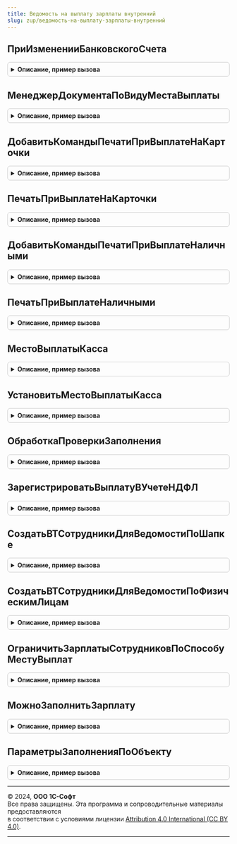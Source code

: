 ```yaml
---
title: Ведомость на выплату зарплаты внутренний
slug: zup/ведомость-на-выплату-зарплаты-внутренний
---
```



## ПриИзмененииБанковскогоСчета
<details style="margin: 1em 0; padding: 0.5em; border: 1px solid #ccc; border-radius: 6px;">

<summary style="font-weight: bold; cursor: pointer;">Описание, пример вызова</summary>

```bsl

Процедура ПриИзмененииБанковскогоСчета(БанковскийСчет, РеквизитыСчета) Экспорт
```

Пример вызова
```bsl
ВедомостьНаВыплатуЗарплатыВнутренний.ПриИзмененииБанковскогоСчета(БанковскийСчет, РеквизитыСчета) 
```
</details>

## МенеджерДокументаПоВидуМестаВыплаты
<details style="margin: 1em 0; padding: 0.5em; border: 1px solid #ccc; border-radius: 6px;">

<summary style="font-weight: bold; cursor: pointer;">Описание, пример вызова</summary>

```bsl

Функция МенеджерДокументаПоВидуМестаВыплаты(ВидМестаВыплаты) Экспорт
```

Пример вызова
```bsl
Результат = ВедомостьНаВыплатуЗарплатыВнутренний.МенеджерДокументаПоВидуМестаВыплаты(ВидМестаВыплаты) 
```
</details>

## ДобавитьКомандыПечатиПриВыплатеНаКарточки
<details style="margin: 1em 0; padding: 0.5em; border: 1px solid #ccc; border-radius: 6px;">

<summary style="font-weight: bold; cursor: pointer;">Описание, пример вызова</summary>

```bsl

Процедура ДобавитьКомандыПечатиПриВыплатеНаКарточки(КомандыПечати) Экспорт
```

Пример вызова
```bsl
ВедомостьНаВыплатуЗарплатыВнутренний.ДобавитьКомандыПечатиПриВыплатеНаКарточки(КомандыПечати) 
```
</details>

## ПечатьПриВыплатеНаКарточки
<details style="margin: 1em 0; padding: 0.5em; border: 1px solid #ccc; border-radius: 6px;">

<summary style="font-weight: bold; cursor: pointer;">Описание, пример вызова</summary>

```bsl

Процедура ПечатьПриВыплатеНаКарточки(МассивОбъектов, ПараметрыПечати, КоллекцияПечатныхФорм, ОбъектыПечати, ПараметрыВывода) Экспорт
```

Пример вызова
```bsl
ВедомостьНаВыплатуЗарплатыВнутренний.ПечатьПриВыплатеНаКарточки(МассивОбъектов, ПараметрыПечати, КоллекцияПечатныхФорм, ОбъектыПечати, ПараметрыВывода) 
```
</details>

## ДобавитьКомандыПечатиПриВыплатеНаличными
<details style="margin: 1em 0; padding: 0.5em; border: 1px solid #ccc; border-radius: 6px;">

<summary style="font-weight: bold; cursor: pointer;">Описание, пример вызова</summary>

```bsl

Процедура ДобавитьКомандыПечатиПриВыплатеНаличными(КомандыПечати) Экспорт
```

Пример вызова
```bsl
ВедомостьНаВыплатуЗарплатыВнутренний.ДобавитьКомандыПечатиПриВыплатеНаличными(КомандыПечати) 
```
</details>

## ПечатьПриВыплатеНаличными
<details style="margin: 1em 0; padding: 0.5em; border: 1px solid #ccc; border-radius: 6px;">

<summary style="font-weight: bold; cursor: pointer;">Описание, пример вызова</summary>

```bsl

Процедура ПечатьПриВыплатеНаличными(МассивОбъектов, ПараметрыПечати, КоллекцияПечатныхФорм, ОбъектыПечати, ПараметрыВывода) Экспорт
```

Пример вызова
```bsl
ВедомостьНаВыплатуЗарплатыВнутренний.ПечатьПриВыплатеНаличными(МассивОбъектов, ПараметрыПечати, КоллекцияПечатныхФорм, ОбъектыПечати, ПараметрыВывода) 
```
</details>

## МестоВыплатыКасса
<details style="margin: 1em 0; padding: 0.5em; border: 1px solid #ccc; border-radius: 6px;">

<summary style="font-weight: bold; cursor: pointer;">Описание, пример вызова</summary>

```bsl

Функция МестоВыплатыКасса(Ведомость) Экспорт
```

Пример вызова
```bsl
Результат = ВедомостьНаВыплатуЗарплатыВнутренний.МестоВыплатыКасса(Ведомость) 
```
</details>

## УстановитьМестоВыплатыКасса
<details style="margin: 1em 0; padding: 0.5em; border: 1px solid #ccc; border-radius: 6px;">

<summary style="font-weight: bold; cursor: pointer;">Описание, пример вызова</summary>

```bsl

Процедура УстановитьМестоВыплатыКасса(Ведомость, Значение) Экспорт
```

Пример вызова
```bsl
ВедомостьНаВыплатуЗарплатыВнутренний.УстановитьМестоВыплатыКасса(Ведомость, Значение) 
```
</details>

## ОбработкаПроверкиЗаполнения
<details style="margin: 1em 0; padding: 0.5em; border: 1px solid #ccc; border-radius: 6px;">

<summary style="font-weight: bold; cursor: pointer;">Описание, пример вызова</summary>

```bsl

/// Обработчики событий модуля объекта документов Ведомости.

Процедура ОбработкаПроверкиЗаполнения(ДокументОбъект, Отказ, ПроверяемыеРеквизиты) Экспорт
```

Пример вызова
```bsl
ВедомостьНаВыплатуЗарплатыВнутренний.ОбработкаПроверкиЗаполнения(ДокументОбъект, Отказ, ПроверяемыеРеквизиты) 
```
</details>

## ЗарегистрироватьВыплатуВУчетеНДФЛ
<details style="margin: 1em 0; padding: 0.5em; border: 1px solid #ccc; border-radius: 6px;">

<summary style="font-weight: bold; cursor: pointer;">Описание, пример вызова</summary>

```bsl

Процедура ЗарегистрироватьВыплатуВУчетеНДФЛ(Ведомость, Отказ) Экспорт
```

Пример вызова
```bsl
ВедомостьНаВыплатуЗарплатыВнутренний.ЗарегистрироватьВыплатуВУчетеНДФЛ(Ведомость, Отказ) 
```
</details>

## СоздатьВТСотрудникиДляВедомостиПоШапке
<details style="margin: 1em 0; padding: 0.5em; border: 1px solid #ccc; border-radius: 6px;">

<summary style="font-weight: bold; cursor: pointer;">Описание, пример вызова</summary>

```bsl

/// Заполнение и расчет документа.

Процедура СоздатьВТСотрудникиДляВедомостиПоШапке(МенеджерВременныхТаблиц, ОписаниеОперации, ОтборСотрудников) Экспорт
```

Пример вызова
```bsl
ВедомостьНаВыплатуЗарплатыВнутренний.СоздатьВТСотрудникиДляВедомостиПоШапке(МенеджерВременныхТаблиц, ОписаниеОперации, ОтборСотрудников) 
```
</details>

## СоздатьВТСотрудникиДляВедомостиПоФизическимЛицам
<details style="margin: 1em 0; padding: 0.5em; border: 1px solid #ccc; border-radius: 6px;">

<summary style="font-weight: bold; cursor: pointer;">Описание, пример вызова</summary>

```bsl

Процедура СоздатьВТСотрудникиДляВедомостиПоФизическимЛицам(МенеджерВременныхТаблиц, ФизическиеЛица, ОписаниеОперации, ОтборСотрудников) Экспорт
```

Пример вызова
```bsl
ВедомостьНаВыплатуЗарплатыВнутренний.СоздатьВТСотрудникиДляВедомостиПоФизическимЛицам(МенеджерВременныхТаблиц, ФизическиеЛица, ОписаниеОперации, ОтборСотрудников) 
```
</details>

## ОграничитьЗарплатыСотрудниковПоСпособуМестуВыплат
<details style="margin: 1em 0; padding: 0.5em; border: 1px solid #ccc; border-radius: 6px;">

<summary style="font-weight: bold; cursor: pointer;">Описание, пример вызова</summary>

```bsl

Процедура ОграничитьЗарплатыСотрудниковПоСпособуМестуВыплат(Зарплата, Регистратор, СпособВыплаты, ВидМестаВыплаты, МестоВыплаты, Округление) Экспорт
```

Пример вызова
```bsl
ВедомостьНаВыплатуЗарплатыВнутренний.ОграничитьЗарплатыСотрудниковПоСпособуМестуВыплат(Зарплата, Регистратор, СпособВыплаты, ВидМестаВыплаты, МестоВыплаты, Округление) 
```
</details>

## МожноЗаполнитьЗарплату
<details style="margin: 1em 0; padding: 0.5em; border: 1px solid #ccc; border-radius: 6px;">

<summary style="font-weight: bold; cursor: pointer;">Описание, пример вызова</summary>

```bsl

Функция МожноЗаполнитьЗарплату(Ведомость) Экспорт
```

Пример вызова
```bsl
Результат = ВедомостьНаВыплатуЗарплатыВнутренний.МожноЗаполнитьЗарплату(Ведомость) 
```
</details>

## ПараметрыЗаполненияПоОбъекту
<details style="margin: 1em 0; padding: 0.5em; border: 1px solid #ccc; border-radius: 6px;">

<summary style="font-weight: bold; cursor: pointer;">Описание, пример вызова</summary>

```bsl

Функция ПараметрыЗаполненияПоОбъекту(Объект) Экспорт
```

Пример вызова
```bsl
Результат = ВедомостьНаВыплатуЗарплатыВнутренний.ПараметрыЗаполненияПоОбъекту(Объект) 
```
</details>

---

© 2024, **ООО 1С-Софт**  
Все права защищены. Эта программа и сопроводительные материалы предоставляются  
в соответствии с условиями лицензии [Attribution 4.0 International (CC BY 4.0)](https://creativecommons.org/licenses/by/4.0/legalcode).

---
